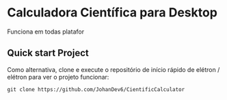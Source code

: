 # Calculadora Científica para Desktop

Funciona em todas platafor


## Quick start Project

Como alternativa, clone e execute o repositório de início rápido de elétron / elétron para ver o projeto funcionar:

``` git clone https://github.com/JohanDev6/CientificCalculator ```
